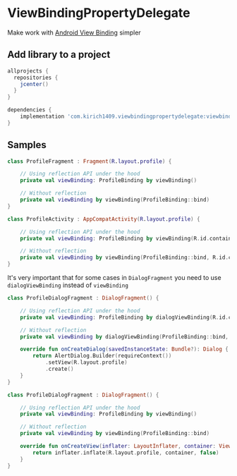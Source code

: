 # ViewBindingPropertyDelegate

Make work with [Android View Binding](https://developer.android.com/topic/libraries/view-binding) simpler

## Add library to a project

```groovy
allprojects {
  repositories {
    jcenter()
  }
}

dependencies {
    implementation 'com.kirich1409.viewbindingpropertydelegate:viewbindingpropertydelegate:1.1.0-beta02'
}
```

## Samples

```kotlin
class ProfileFragment : Fragment(R.layout.profile) {

    // Using reflection API under the hood
    private val viewBinding: ProfileBinding by viewBinding()

    // Without reflection
    private val viewBinding by viewBinding(ProfileBinding::bind)
}
```

```kotlin
class ProfileActivity : AppCompatActivity(R.layout.profile) {

    // Using reflection API under the hood
    private val viewBinding: ProfileBinding by viewBinding(R.id.container)

    // Without reflection
    private val viewBinding by viewBinding(ProfileBinding::bind, R.id.container)
}
```

It's very important that for some cases in `DialogFragment` you need to use `dialogViewBinding`
instead of `viewBinding`

```kotlin
class ProfileDialogFragment : DialogFragment() {

    // Using reflection API under the hood
    private val viewBinding: ProfileBinding by dialogViewBinding(R.id.container)

    // Without reflection
    private val viewBinding by dialogViewBinding(ProfileBinding::bind, R.id.container)

    override fun onCreateDialog(savedInstanceState: Bundle?): Dialog {
        return AlertDialog.Builder(requireContext())
            .setView(R.layout.profile)
            .create()
    }
}
```

```kotlin
class ProfileDialogFragment : DialogFragment() {

    // Using reflection API under the hood
    private val viewBinding: ProfileBinding by viewBinding()

    // Without reflection
    private val viewBinding by viewBinding(ProfileBinding::bind)

    override fun onCreateView(inflater: LayoutInflater, container: ViewGroup?, savedInstanceState: Bundle?): View? {
        return inflater.inflate(R.layout.profile, container, false)
    }
}
```
